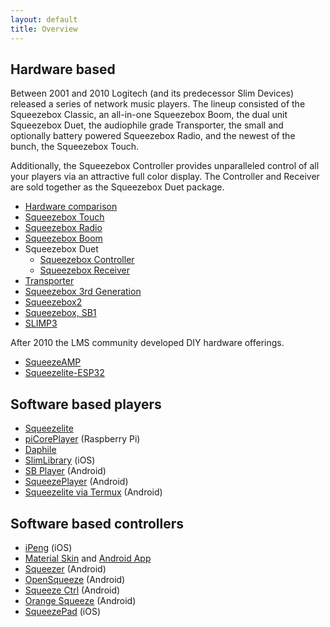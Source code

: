 ```yaml
---
layout: default
title: Overview
---
```


## Hardware based

Between 2001 and 2010 Logitech (and its predecessor Slim Devices) released a series of network music players. The lineup consisted of the Squeezebox Classic, an all-in-one Squeezebox Boom, the dual unit Squeezebox Duet, the audiophile grade Transporter, the small and optionally battery powered Squeezebox Radio, and the newest of the bunch, the Squeezebox Touch.

Additionally, the Squeezebox Controller provides unparalleled control of all your players via an attractive full color display. The Controller and Receiver are sold together as the Squeezebox Duet package. 

- [Hardware comparison](hardware-comparison.md)
- [Squeezebox Touch](squeezebox-touch.md)
- [Squeezebox Radio](squeezebox-radio.md)
- [Squeezebox Boom](squeezebox-boom.md)
- Squeezebox Duet
    - [Squeezebox Controller](squeezebox-controller.md)
    - [Squeezebox Receiver](squeezebox-receiver.md)
- [Transporter](transporter.md)
- [Squeezebox 3rd Generation](squeezebox-classic.md)
- [Squeezebox2](squeezebox2.md)
- [Squeezebox, SB1](squeezebox1.md)
- [SLIMP3](SLIMP3.md)

After 2010 the LMS community developed DIY hardware offerings. 

- [SqueezeAMP](https://github.com/philippe44/SqueezeAMP)
- [Squeezelite-ESP32](https://github.com/sle118/squeezelite-esp32)

## Software based players

- [Squeezelite](https://github.com/ralph-irving/squeezelite)
- [piCorePlayer](https://www.picoreplayer.org/) (Raspberry Pi)
- [Daphile](https://www.daphile.com/)
- [SlimLibrary](https://apps.apple.com/us/app/slimlibrary/id1022479972) (iOS)
- [SB Player](https://play.google.com/store/apps/details?id=com.angrygoat.android.sbplayer) (Android)
- [SqueezePlayer](https://play.google.com/store/apps/details?id=de.bluegaspode.squeezeplayer) (Android)
- [Squeezelite via Termux](https://github.com/CDrummond/lms-material-app/wiki/Squeezelite-via-Termux) (Android)

## Software based controllers

- [iPeng](https://penguinlovesmusic.de/) (iOS)
- [Material Skin](https://github.com/CDrummond/lms-material) and [Android App](https://github.com/CDrummond/lms-material-app)
- [Squeezer](https://github.com/kaaholst/android-squeezer) (Android)
- [OpenSqueeze](https://github.com/orangebikelabs/opensqueeze) (Android) 
- [Squeeze Ctrl](https://play.google.com/store/apps/details?id=com.angrygoat.android.squeezectrl) (Android)
- [Orange Squeeze](https://play.google.com/store/apps/details?id=com.orangebikelabs.orangesqueeze) (Android)
- [SqueezePad](https://apps.apple.com/us/app/squeezepad/id380003002) (iOS)
